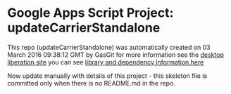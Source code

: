 # Google Apps Script Project: updateCarrierStandalone
This repo (updateCarrierStandalone) was automatically created on 03 March 2016 09:38:12 GMT by GasGit
for more information see the [desktop liberation site](http://ramblings.mcpher.com/Home/excelquirks/drivesdk/gettinggithubready "desktop liberation")
you can see [library and dependency information here](dependencies.md)

Now update manually with details of this project - this skeleton file is committed only when there is no README.md in the repo.